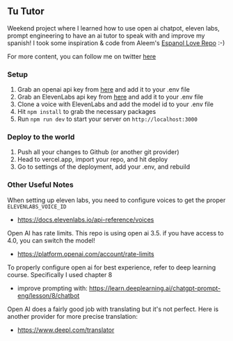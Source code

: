 ## Tu Tutor

Weekend project where I learned how to use open ai chatpot, eleven labs, prompt engineering to have an ai tutor to speak with and improve my spanish! I took some inspiration & code from Aleem's [Espanol Love Repo](https://github.com/aleemrehmtulla/espanol-love) :-)

For more content, you can follow me on twitter [here](https://twitter.com/emergingbits)

### Setup

1. Grab an openai api key from [here](https://beta.openai.com/) and add it to your .env file
2. Grab an ElevenLabs api key from [here](https://beta.elevenlabs.io/speech-synthesis) and add it to your .env file
3. Clone a voice with ElevenLabs and add the model id to your .env file
4. Hit `npm install` to grab the necessary packages
5. Run `npm run dev` to start your server on `http://localhost:3000`

### Deploy to the world

1. Push all your changes to Github (or another git provider)
2. Head to vercel.app, import your repo, and hit deploy
3. Go to settings of the deployment, add your .env, and rebuild

### Other Useful Notes

When setting up eleven labs, you need to configure voices to get the proper `ELEVENLABS_VOICE_ID`

- https://docs.elevenlabs.io/api-reference/voices

Open AI has rate limits. This repo is using open ai 3.5. if you have access to 4.0, you can switch the model!

- https://platform.openai.com/account/rate-limits

To properly configure open ai for best experience, refer to deep learning course. Specifically I used chapter 8

- improve prompting with: https://learn.deeplearning.ai/chatgpt-prompt-eng/lesson/8/chatbot

Open AI does a fairly good job with translating but it's not perfect. Here is another provider for more precise translation:

- https://www.deepl.com/translator
